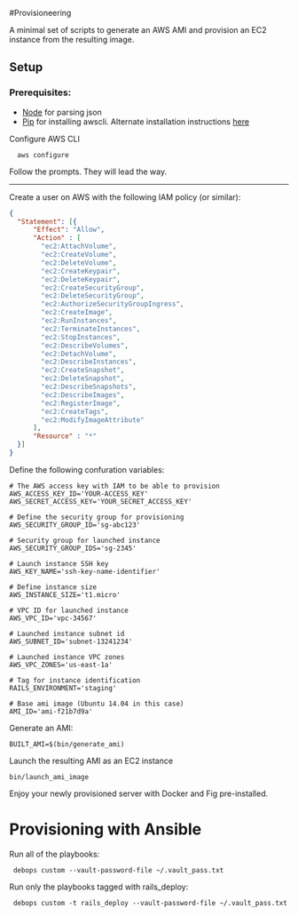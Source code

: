 #Provisioneering

A minimal set of scripts to generate an AWS AMI and provision an EC2 instance from the resulting image.

## Setup

### Prerequisites:

- [Node](http://nodejs.org/download/) for parsing json
- [Pip](https://pip.pypa.io/en/latest/installing.html) for installing awscli. Alternate installation instructions [here](http://docs.aws.amazon.com/cli/latest/userguide/installing.html)


Configure AWS CLI
``` console
  aws configure
```

Follow the prompts. They will lead the way.


---

Create a user on AWS with the following IAM policy (or similar):

``` json
{
  "Statement": [{
      "Effect": "Allow",
      "Action" : [
        "ec2:AttachVolume",
        "ec2:CreateVolume",
        "ec2:DeleteVolume",
        "ec2:CreateKeypair",
        "ec2:DeleteKeypair",
        "ec2:CreateSecurityGroup",
        "ec2:DeleteSecurityGroup",
        "ec2:AuthorizeSecurityGroupIngress",
        "ec2:CreateImage",
        "ec2:RunInstances",
        "ec2:TerminateInstances",
        "ec2:StopInstances",
        "ec2:DescribeVolumes",
        "ec2:DetachVolume",
        "ec2:DescribeInstances",
        "ec2:CreateSnapshot",
        "ec2:DeleteSnapshot",
        "ec2:DescribeSnapshots",
        "ec2:DescribeImages",
        "ec2:RegisterImage",
        "ec2:CreateTags",
        "ec2:ModifyImageAttribute"
      ],
      "Resource" : "*"
  }]
}
```

Define the following confuration variables:

``` console
# The AWS access key with IAM to be able to provision
AWS_ACCESS_KEY_ID='YOUR-ACCESS_KEY'
AWS_SECRET_ACCESS_KEY='YOUR_SECRET_ACCESS_KEY'

# Define the security group for provisioning
AWS_SECURITY_GROUP_ID='sg-abc123'

# Security group for launched instance
AWS_SECURITY_GROUP_IDS='sg-2345'

# Launch instance SSH key
AWS_KEY_NAME='ssh-key-name-identifier'

# Define instance size
AWS_INSTANCE_SIZE='t1.micro'

# VPC ID for launched instance
AWS_VPC_ID='vpc-34567'

# Launched instance subnet id
AWS_SUBNET_ID='subnet-13241234'

# Launched instance VPC zones
AWS_VPC_ZONES='us-east-1a'

# Tag for instance identification
RAILS_ENVIRONMENT='staging'

# Base ami image (Ubuntu 14.04 in this case)
AMI_ID='ami-f21b7d9a'
```

Generate an AMI:

``` console
BUILT_AMI=$(bin/generate_ami)
```

Launch the resulting AMI as an EC2 instance
``` console
bin/launch_ami_image
```

Enjoy your newly provisioned server with Docker and Fig pre-installed.


# Provisioning with Ansible


Run all of the playbooks:
```
 debops custom --vault-password-file ~/.vault_pass.txt
```


Run only the playbooks tagged with rails\_deploy:
```
 debops custom -t rails_deploy --vault-password-file ~/.vault_pass.txt

```
